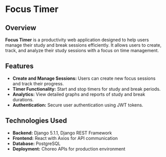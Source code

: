 # Focus Timer

## Overview

**Focus Timer** is a productivity web application designed to help users manage their study and break sessions efficiently. It allows users to create, track, and analyze their study sessions with a focus on time management.

## Features

- **Create and Manage Sessions:** Users can create new focus sessions and track their progress.
- **Timer Functionality:** Start and stop timers for study and break periods.
- **Analytics:** View detailed graphs and reports of study and break durations.
- **Authentication:** Secure user authentication using JWT tokens.

## Technologies Used

- **Backend:** Django 5.1.1, Django REST Framework
- **Frontend:** React with Axios for API communication
- **Database:** PostgreSQL
- **Deployment:** Choreo APIs for production environment
